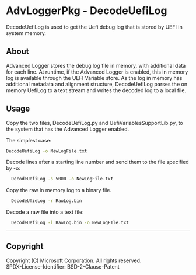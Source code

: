 # AdvLoggerPkg - DecodeUefiLog

DecodeUefiLog is used to get the Uefi debug log that is stored by UEFI in system memory.

## About

Advanced Logger stores the debug log file in memory, with additional data for each line.
At runtime, if the Advanced Logger is enabled, this in memory log is available through the UEFI
Variable store.
As the log in memory has additional metadata and alignment structure, DecodeUefiLog parses the
on memory UefiLog to a text stream and writes the decoded log to a local file.

## Usage

Copy the two files, DecodeUefiLog.py and UefiVariablesSupportLib.py, to the system that has
the Advanced Logger enabled.

The simplest case:

```.sh
DecodeUefiLog -o NewLogFile.txt
```

Decode lines after a starting line number and send them to the file specified by -o:

```.sh
  DecodeUefiLog -s 5000 -o NewLogFile.txt
```

Copy the raw in memory log to a binary file.

```.sh
  DecodeUfieLog -r RawLog.bin
```

Decode a raw file into a text file:

```.sh
  DecodeUefiLog -l RawLog.bin -o NewLogFIle.txt
```

---

## Copyright

Copyright (C) Microsoft Corporation. All rights reserved.  
SPDX-License-Identifier: BSD-2-Clause-Patent
